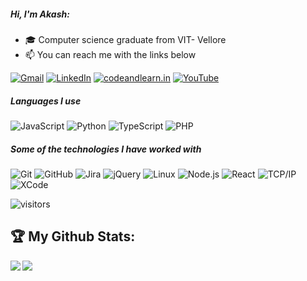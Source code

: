 
##### Hi, I'm Akash:

- 🎓 Computer science graduate from VIT- Vellore
- :mailbox: You can reach me with the links below

[![Gmail](https://img.shields.io/badge/-GMAIL-D14836?style=for-the-badge&logo=gmail&logoColor=white)](mailto:akashsengar96@gmail.com)
[![LinkedIn](https://img.shields.io/badge/-LINKEDIN-0077B5?style=for-the-badge&logo=linkedin&logoColor=white)](https://www.linkedin.com/in/akashsengar/)
[![codeandlearn.in](https://img.shields.io/badge/-CODEANDLEARN.IN-000000?style=for-the-badge&logo=react&logoColor=white)](http://codeandlearn.in/)
[![YouTube](https://img.shields.io/badge/-YOUTUBE-FF0000?style=for-the-badge&logo=youtube&logoColor=white)](https://youtube.com/channel/UCk9JLSJrC5W1XmJwaxcxKVQ)

##### Languages I use

![JavaScript](https://img.shields.io/badge/-JavaScript-000000?style=flat&logo=javascript)
![Python](https://img.shields.io/badge/-Python-000000?style=flat&logo=python)
![TypeScript](https://img.shields.io/badge/-TypeScript-000000?style=flat&logo=typescript)
![PHP](https://img.shields.io/badge/-PHP-000000?style=flat&logo=php)

##### Some of the technologies I have worked with

![Git](https://img.shields.io/badge/-Git-222222?style=flat&logo=git&logoColor=F05032)
![GitHub](https://img.shields.io/badge/-GitHub-222222?style=flat&logo=github&logoColor=181717)
![Jira](https://img.shields.io/badge/-Jira-222222?style=flat&logo=jira-software&logoColor=white&logoColor=0052CC)
![jQuery](https://img.shields.io/badge/-jQuery-222222?style=flat&logo=jQuery&logoColor=0769AD)
![Linux](https://img.shields.io/badge/-Linux-222222?style=flat&logo=linux&logoColor=FCC624)
![Node.js](https://img.shields.io/badge/-Node.js-222222?style=flat&logo=node.js&logoColor=339933)
![React](https://img.shields.io/badge/-React-222222?style=flat&logo=React&logoColor=61DAFB)
![TCP/IP](https://img.shields.io/badge/-TCP/IP-222222?style=flat&logo=cisco&logoColor=white)
![XCode](https://img.shields.io/badge/-XCode-222222?style=flat&logo=XCode&logoColor=1575F9)

![visitors](https://visitor-badge.laobi.icu/badge?page_id=A1996KASH.A1996KASH)

## :trophy: My Github Stats:

<div>
<a href="https://readme-stats-cfgj2cxdy.vercel.app/api?username=A1996KASH&count_private=true&show_icons=true&theme=tokyonight">
  <img  align="left" src="https://readme-stats-cfgj2cxdy.vercel.app/api?username=A1996KASH&count_private=true&show_icons=true&theme=tokyonight" />
</a>
<a href="https://readme-stats-cfgj2cxdy.vercel.app/api/top-langs/?username=A1996KASH&hide=php&theme=tokyonight">
  <img align="left" src="https://readme-stats-cfgj2cxdy.vercel.app/api/top-langs/?username=A1996KASH&hide=php&theme=tokyonight" />
</a>
</div>
